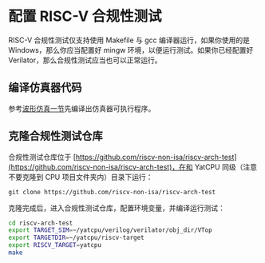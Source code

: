 # 配置 RISC-V 合规性测试

RISC-V 合规性测试仅支持使用 Makefile 与 gcc 编译器运行，如果你使用的是 Windows，那么你应当配置好 mingw 环境，以便运行测试。如果你已经配置好 Verilator，那么合规性测试应当也可以正常运行。

## 编译仿真器代码

参考[波形仿真一节](simulation.md#%E4%BD%BF%E7%94%A8-verilator-%E4%BB%BF%E7%9C%9F%E7%94%9F%E6%88%90%E6%B3%A2%E5%BD%A2%E6%96%87%E4%BB%B6)先编译出仿真器可执行程序。

## 克隆合规性测试仓库

合规性测试仓库位于 [https://github.com/riscv-non-isa/riscv-arch-test](https://github.com/riscv-non-isa/riscv-arch-test)，在和 YatCPU 同级（注意不要克隆到 CPU 项目文件夹内）目录下运行：

```
git clone https://github.com/riscv-non-isa/riscv-arch-test
```

克隆完成后，进入合规性测试仓库，配置环境变量，并编译运行测试：

```bash
cd riscv-arch-test
export TARGET_SIM=~/yatcpu/verilog/verilator/obj_dir/VTop
export TARGETDIR=~/yatcpu/riscv-target
export RISCV_TARGET=yatcpu
make
```
